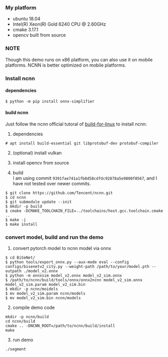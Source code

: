 
### My platform

* ubuntu 18.04
* Intel(R) Xeon(R) Gold 6240 CPU @ 2.60GHz
* cmake 3.17.1
* opencv built from source

### NOTE

Though this demo runs on x86 platform, you can also use it on mobile platforms. NCNN is better optimized on mobile platforms.


### Install ncnn

#### dependencies  
  ```
  $ python -m pip install onnx-simplifier
  ```

#### build ncnn  
Just follow the ncnn official tutoral of [build-for-linux](https://github.com/Tencent/ncnn/wiki/how-to-build#build-for-linux) to install ncnn:

1. dependencies  
```
# apt install build-essential git libprotobuf-dev protobuf-compiler 
```

2. (optional) install vulkan  

3. install opencv from source  

4. build   
I am using commit `9391fae741a1fb8d58cdfdc92878a5e9800f8567`, and I have not tested over newer commits.  
```
$ git clone https://github.com/Tencent/ncnn.git
$ cd ncnn
$ git submodule update --init
$ mkdir -p build
$ cmake -DCMAKE_TOOLCHAIN_FILE=../toolchains/host.gcc.toolchain.cmake ..
$ make -j
$ make install 
```

### convert model, build and run the demo

1. convert pytorch model to ncnn model via onnx  
```
$ cd BiSeNet/
$ python tools/export_onnx.py --aux-mode eval --config configs/bisenetv2_city.py --weight-path /path/to/your/model.pth --outpath ./model_v2.onnx 
$ python -m onnxsim model_v2.onnx model_v2_sim.onnx
$ /path/to/ncnn/build/tools/onnx/onnx2ncnn model_v2_sim.onnx model_v2_sim.param model_v2_sim.bin
$ mkdir -p ncnn/moidels
$ mv model_v2_sim.param ncnn/models 
$ mv model_v2_sim.bin ncnn/models 
```

2. compile demo code  
```
mkdir -p ncnn/build
cd ncnn/build
cmake .. -DNCNN_ROOT=/path/to/ncnn/build/install
make
```

3. run demo  
```
./segment
```
